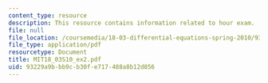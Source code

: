 ```yaml
---
content_type: resource
description: This resource contains information related to hour exam.
file: null
file_location: /coursemedia/18-03-differential-equations-spring-2010/93229a9bbb9cb30fe717488a8b12d856_MIT18_03S10_ex2.pdf
file_type: application/pdf
resourcetype: Document
title: MIT18_03S10_ex2.pdf
uid: 93229a9b-bb9c-b30f-e717-488a8b12d856
---
```

